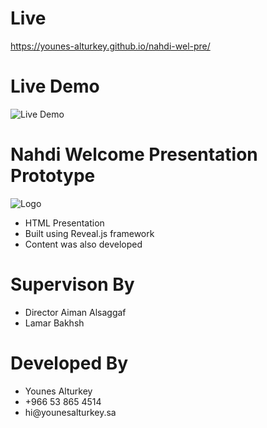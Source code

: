 # Live

https://younes-alturkey.github.io/nahdi-wel-pre/

# Live Demo

![Live Demo](https://github.com/younes-alturkey/nahdi-wel-pre/blob/master/demo.gif)

# Nahdi Welcome Presentation Prototype

![Logo](https://github.com/younes-alturkey/nahdi-mobile-rn-algolia/blob/master/nahdi-logo.png)

<ul>
<li>HTML Presentation</li>
<li>Built using Reveal.js framework</li>
<li>Content was also developed</li>
</ul>

# Supervison By

<ul>
<li>Director Aiman Alsaggaf</li>
<li>Lamar Bakhsh</li>
</ul>

# Developed By

<ul>
<li>Younes Alturkey</li>
<li>+966 53 865 4514</li>
<li>hi@younesalturkey.sa</li>
</ul>

